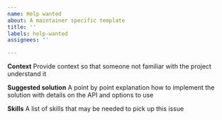 ```yaml
---
name: Help wanted
about: A maintainer specific template
title: ''
labels: help-wanted 
assignees: ''

---
```


**Context**
Provide context so that someone not familiar with the project understand it

**Suggested solution**
A point by point explanation how to implement the solution
with details on the API and options to use

**Skills**
A list of skills that may be needed to pick up this issue
